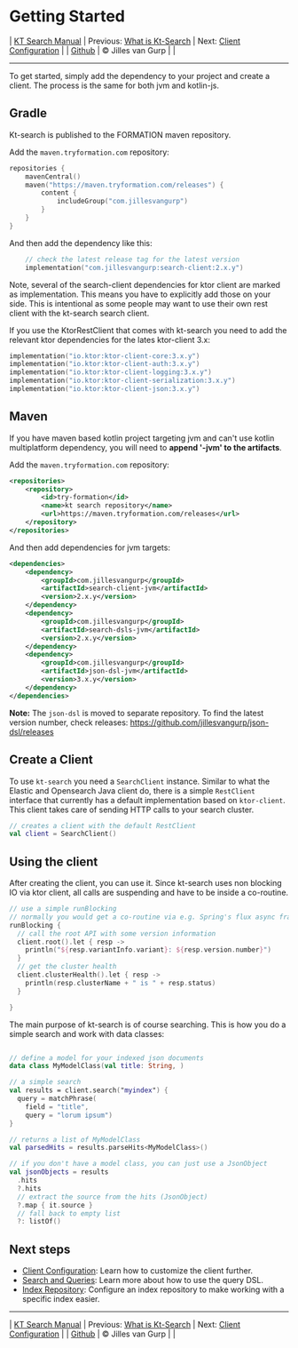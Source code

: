 # Getting Started 

| [KT Search Manual](README.md) | Previous: [What is Kt-Search](WhatIsKtSearch.md) | Next: [Client Configuration](ClientConfiguration.md) |
| [Github](https://github.com/jillesvangurp/kt-search) | &copy; Jilles van Gurp |  |

---                

To get started, simply add the dependency to your project and create a client. 
The process is the same for both jvm and kotlin-js.

## Gradle

Kt-search is published to the FORMATION maven repository. 

Add the `maven.tryformation.com` repository:

```kotlin
repositories {
    mavenCentral()
    maven("https://maven.tryformation.com/releases") {
        content {
            includeGroup("com.jillesvangurp")
        }
    }
}
```
And then add the dependency like this:

```kotlin
    // check the latest release tag for the latest version
    implementation("com.jillesvangurp:search-client:2.x.y")
```
Note, several of the search-client dependencies for ktor client are marked as implementation. This means you have to explicitly add those on your side. This is intentional as some people may want to use their own rest client with the kt-search search client.

If you use the KtorRestClient that comes with kt-search you need to add the relevant ktor dependencies for the lates ktor-client 3.x:

```kotlin
implementation("io.ktor:ktor-client-core:3.x.y")
implementation("io.ktor:ktor-client-auth:3.x.y")
implementation("io.ktor:ktor-client-logging:3.x.y")
implementation("io.ktor:ktor-client-serialization:3.x.y")
implementation("io.ktor:ktor-client-json:3.x.y")
```

## Maven

If you have maven based kotlin project targeting jvm and can't use kotlin multiplatform dependency, you will need to **append '-jvm' to the artifacts**.

Add the `maven.tryformation.com` repository:

```xml
<repositories>
    <repository>
        <id>try-formation</id>
        <name>kt search repository</name>
        <url>https://maven.tryformation.com/releases</url>
    </repository>
</repositories>
```

And then add dependencies for jvm targets:

```xml
<dependencies>
    <dependency>
        <groupId>com.jillesvangurp</groupId>
        <artifactId>search-client-jvm</artifactId>
        <version>2.x.y</version>
    </dependency>
    <dependency>
        <groupId>com.jillesvangurp</groupId>
        <artifactId>search-dsls-jvm</artifactId>
        <version>2.x.y</version>
    </dependency>
    <dependency>
        <groupId>com.jillesvangurp</groupId>
        <artifactId>json-dsl-jvm</artifactId>
        <version>3.x.y</version>
    </dependency>
</dependencies>
```
**Note:** The `json-dsl` is moved to separate repository. To find the latest version number, check releases: https://github.com/jillesvangurp/json-dsl/releases

## Create a Client

To use `kt-search` you need a `SearchClient` instance. Similar to what the Elastic and Opensearch Java client do, there is a
simple `RestClient` interface that currently has a default implementation based on `ktor-client`. This client
takes care of sending HTTP calls to your search cluster.

```kotlin
// creates a client with the default RestClient
val client = SearchClient()
```

## Using the client

After creating the client, you can use it. Since kt-search uses non blocking IO via ktor client, all 
calls are suspending and have to be inside a co-routine.

```kotlin
// use a simple runBlocking
// normally you would get a co-routine via e.g. Spring's flux async framework.
runBlocking {
  // call the root API with some version information
  client.root().let { resp ->
    println("${resp.variantInfo.variant}: ${resp.version.number}")
  }
  // get the cluster health
  client.clusterHealth().let { resp ->
    println(resp.clusterName + " is " + resp.status)
  }

}
```

The main purpose of kt-search is of course searching. This is how you do a simple search and work with 
data classes:

```kotlin

// define a model for your indexed json documents
data class MyModelClass(val title: String, )

// a simple search
val results = client.search("myindex") {
  query = matchPhrase(
    field = "title",
    query = "lorum ipsum")
}

// returns a list of MyModelClass
val parsedHits = results.parseHits<MyModelClass>()

// if you don't have a model class, you can just use a JsonObject
val jsonObjects = results
  .hits
  ?.hits
  // extract the source from the hits (JsonObject)
  ?.map { it.source }
  // fall back to empty list
  ?: listOf()
```

## Next steps

- [Client Configuration](ClientConfiguration.md): Learn how to customize the client further.
- [Search and Queries](Search.md): Learn more about how to use the query DSL.
- [Index Repository](IndexRepository.md): Configure an index repository to make working with a specific index easier.



---

| [KT Search Manual](README.md) | Previous: [What is Kt-Search](WhatIsKtSearch.md) | Next: [Client Configuration](ClientConfiguration.md) |
| [Github](https://github.com/jillesvangurp/kt-search) | &copy; Jilles van Gurp |  |